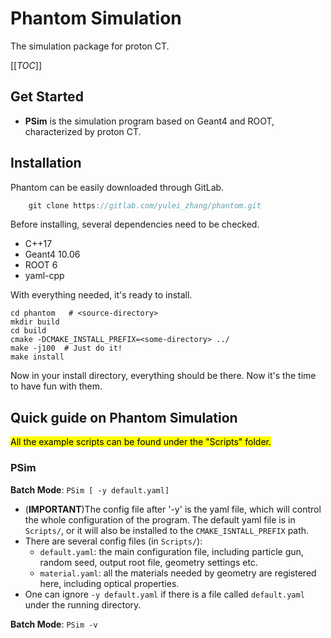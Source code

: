 # Phantom Simulation

The simulation package for proton CT.


[[_TOC_]]

## Get Started

- **PSim** is the simulation program based on Geant4 and ROOT, characterized by proton CT.

## Installation

Phantom can be easily downloaded through GitLab.

```c++
    git clone https://gitlab.com/yulei_zhang/phantom.git
```

Before installing, several dependencies need to be checked.

- C++17
- Geant4 10.06
- ROOT 6
- yaml-cpp

With everything needed, it's ready to install.

```shell script
cd phantom   # <source-directory>
mkdir build
cd build
cmake -DCMAKE_INSTALL_PREFIX=<some-directory> ../
make -j100  # Just do it!
make install
```

Now in your install directory, everything should be there. Now it's the time to have fun with them.


## Quick guide on Phantom Simulation

<mark>All the example scripts can be found under the "Scripts" folder. <mark>

### PSim

**Batch Mode**: ```PSim [ -y default.yaml]```

- (**IMPORTANT**)The config file after '-y' is the yaml file, which will control the whole configuration of the program.
  The default yaml file is in ```Scripts/```, or it will also be installed to the ```CMAKE_ISNTALL_PREFIX``` path.
- There are several config files (in ```Scripts/```):
    - ```default.yaml```: the main configuration file, including particle gun, random seed, output root file, geometry settings etc.
    - ```material.yaml```: all the materials needed by geometry are registered here, including optical properties.  
- One can ignore ```-y default.yaml``` if there is a file called ```default.yaml``` under the running directory.

**Batch Mode**: ```PSim -v```

